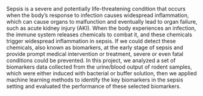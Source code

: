 Sepsis is a severe and potentially life-threatening condition that occurs when the body’s response to infection causes widespread inflammation, which can cause organs to malfunction and eventually lead to organ failure, such as acute kidney injury (AKI). When the body experiences an infection, the immune system releases chemicals to combat it, and these chemicals trigger widespread inflammation in sepsis. If we could detect these chemicals, also known as biomarkers, at the early stage of sepsis and provide prompt medical intervention or treatment, severe or even fatal conditions could be prevented. 
In this project, we analyzed a set of biomarkers data collected from the urine/blood output of rodent samples, which were either induced with bacterial or buffer solution, then we applied machine learning methods to identify the key biomarkers in the sepsis setting and evaluated the performance of these selected biomarkers.

